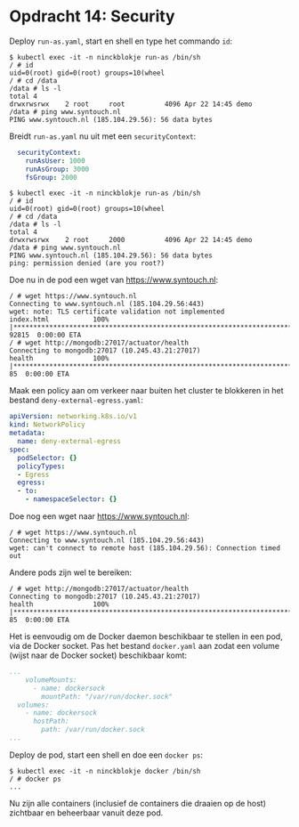 # Opdracht 14: Security

Deploy `run-as.yaml`, start en shell en type het commando `id`:

````
$ kubectl exec -it -n ninckblokje run-as /bin/sh
/ # id
uid=0(root) gid=0(root) groups=10(wheel
/ # cd /data
/data # ls -l
total 4
drwxrwsrwx    2 root     root          4096 Apr 22 14:45 demo
/data # ping www.syntouch.nl
PING www.syntouch.nl (185.104.29.56): 56 data bytes
````

Breidt `run-as.yaml` nu uit met een `securityContext`:

````yaml
  securityContext:
    runAsUser: 1000
    runAsGroup: 3000
    fsGroup: 2000
````

````
$ kubectl exec -it -n ninckblokje run-as /bin/sh
/ # id
uid=0(root) gid=0(root) groups=10(wheel
/ # cd /data
/data # ls -l
total 4
drwxrwsrwx    2 root     2000          4096 Apr 22 14:45 demo
/data # ping www.syntouch.nl
PING www.syntouch.nl (185.104.29.56): 56 data bytes
ping: permission denied (are you root?)
````

Doe nu in de pod een wget van https://www.syntouch.nl:

````
/ # wget https://www.syntouch.nl
Connecting to www.syntouch.nl (185.104.29.56:443)
wget: note: TLS certificate validation not implemented
index.html           100% |**************************************************************************************************************************************************| 92815  0:00:00 ETA
/ # wget http://mongodb:27017/actuator/health
Connecting to mongodb:27017 (10.245.43.21:27017)
health               100% |**************************************************************************************************************************************************|    85  0:00:00 ETA
````

Maak een policy aan om verkeer naar buiten het cluster te blokkeren in het bestand `deny-external-egress.yaml`:

````yaml
apiVersion: networking.k8s.io/v1
kind: NetworkPolicy
metadata:
  name: deny-external-egress
spec:
  podSelector: {}
  policyTypes:
  - Egress
  egress:
  - to:
    - namespaceSelector: {}
````

Doe nog een wget naar https://www.syntouch.nl:

````
/ # wget https://www.syntouch.nl
Connecting to www.syntouch.nl (185.104.29.56:443)
wget: can't connect to remote host (185.104.29.56): Connection timed out
````

Andere pods zijn wel te bereiken:

````
/ # wget http://mongodb:27017/actuator/health
Connecting to mongodb:27017 (10.245.43.21:27017)
health               100% |**************************************************************************************************************************************************|    85  0:00:00 ETA
````

Het is eenvoudig om de Docker daemon beschikbaar te stellen in een pod, via de Docker socket. Pas het bestand `docker.yaml` aan zodat een volume (wijst naar de Docker socket) beschikbaar komt:

````yaml
...
    volumeMounts:
      - name: dockersock
        mountPath: "/var/run/docker.sock"
  volumes:
    - name: dockersock
      hostPath:
        path: /var/run/docker.sock
...
````

Deploy de pod, start een shell en doe een `docker ps`:

````
$ kubectl exec -it -n ninckblokje docker /bin/sh
/ # docker ps
...
````

Nu zijn alle containers (inclusief de containers die draaien op de host) zichtbaar en beheerbaar vanuit deze pod.